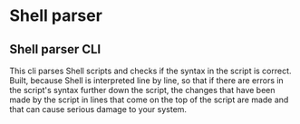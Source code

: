 # Shell parser

## Shell parser CLI

This cli parses Shell scripts and checks if the syntax in the script is correct.
Built, because Shell is interpreted line by line, so that if there are errors in the script's syntax further down the script, the changes that have been made by the script in lines that come on the top of the script are made and that can cause serious damage to your system.
